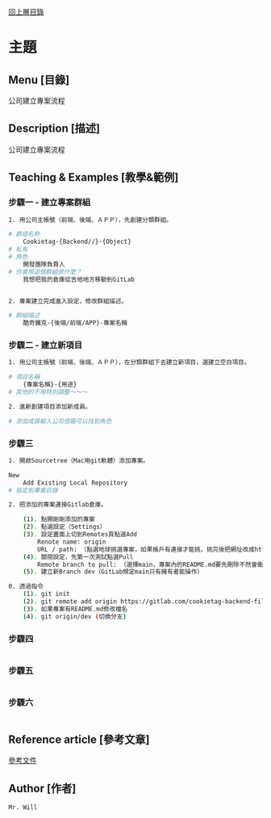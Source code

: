 [回上層目錄](../README.md)

# 主題

## **Menu [目錄]**
公司建立專案流程

## **Description [描述]**
公司建立專案流程

## **Teaching & Examples [教學&範例]**
### 步驟一 - 建立專案群組
```bash
1. 用公司主帳號（前端、後端、ＡＰＰ），先創建分類群組。

# 群组名称
    Cookietag-{Backend//}-{Object}
# 私有
# 角色
    開發團隊負責人
# 你會用這個群組做什麼？
    我想把我的倉庫從吉他地方移動到GitLab


2. 專案建立完成進入設定，修改群組描述。

# 群組描述
    酷奇鐵克-{後端/前端/APP}-專案名稱
```

### 步驟二 - 建立新項目
```bash
1. 用公司主帳號（前端、後端、ＡＰＰ），在分類群組下去建立新項目，選建立空白項目。

# 項目名稱
    {專案名稱}-{用途}
# 其他的不用特別調整～～～

2. 進新創建項目添加新成員。

# 添加成員輸入公司信箱可以找到角色
```

### 步驟三
```bash
1. 開啟Sourcetree（Mac用git軟體）添加專案。

New
    Add Existing Local Repository
# 指定到專案目錄

2. 把添加的專案連接Gitlab倉庫。

    (1). 點開剛剛添加的專案
    (2). 點選設定（Settings）
    (3). 設定畫面上切到Remotes頁點選Add
        Renote name: origin
        URL / path: （點選地球挑選專案，如果帳戶有連接才能挑，挑完後把網址改成https的，去GitLab上複製）
    (4). 關閉設定，先第一次測試點選Pull
        Remote branch to pull: （選擇main，專案內的README.md要先刪除不然會衝突）
    (5). 建立新Branch dev（GitLab規定main只有擁有者能操作）

0. 透過指令
    (1). git init
    (2). git remote add origin https://gitlab.com/cookietag-backend-filefans/filefans-api.git
    (3). 如果專案有README.md修改檔名
    (4). git origin/dev (切換分支)
```

### 步驟四
```bash
```

### 步驟五
```bash
```

### 步驟六
```bash
```

## **Reference article [參考文章]**
[參考文件](網址)

## **Author [作者]**
`Mr. Will`
